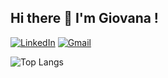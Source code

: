 ## Hi there 👋 I'm Giovana !

[![LinkedIn](https://img.shields.io/badge/LinkedIn-0077B5?style=for-the-badge&logo=linkedin&logoColor=white)](https://www.linkedin.com/in/giovana-lopes-ribeiro-4635912a8)
[![Gmail](https://img.shields.io/badge/Gmail-333333?style=for-the-badge&logo=gmail&logoColor=pink)](mailto:gilopes2005@gmail.com)


![Top Langs](https://github-readme-stats-git-masterrstaa-rickstaa.vercel.app/api/top-langs/?username=gilopesr&bg_color=F95BC&border_color=F95BC&title_color=E94D5F&text_color=111)
